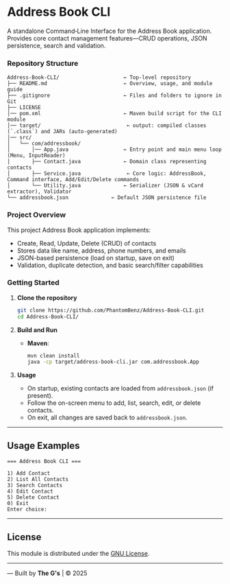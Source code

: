 # Address Book CLI

A standalone Command‑Line Interface for the Address Book application.  
Provides core contact management features—CRUD operations, JSON persistence, search and validation.

### Repository Structure

```
Address-Book-CLI/                     ← Top-level repository
├── README.md                         ← Overview, usage, and module guide
├── .gitignore                        ← Files and folders to ignore in Git
├── LICENSE
│── pom.xml                           ← Maven build script for the CLI module
│── target/                            ← output: compiled classes (`.class`) and JARs (auto-generated)
│── src/
│   └── com/addressbook/
│       │── App.java                  ← Entry point and main menu loop (Menu, InputReader)
│       ├── Contact.java              ← Domain class representing contacts
│       ├── Service.java               ← Core logic: AddressBook, Command interface, Add/Edit/Delete commands
│       └── Utility.java              ← Serializer (JSON & vCard extractor), Validator
└── addressbook.json              ← Default JSON persistence file

```
<!-- ├── .github/                      ← GitHub configuration: CI/CD, issue & PR templates, project board
│   ├── workflows/ci.yml
│   ├── ISSUE_TEMPLATE/
│   └── PULL_REQUEST_TEMPLATE.md -->
### Project Overview

This project Address Book application implements:
  - Create, Read, Update, Delete (CRUD) of contacts
  - Stores data like name, address, phone numbers, and emails
  - JSON-based persistence (load on startup, save on exit)
  - Validation, duplicate detection, and basic search/filter capabilities

### Getting Started 

1. **Clone the repository**
   ```bash
   git clone https://github.com/PhantomBenz/Address-Book-CLI.git
   cd Address-Book-CLI/
   ```

2. **Build and Run**


   * **Maven**:

     ```bash
     mvn clean install
     java -cp target/address-book-cli.jar com.addressbook.App
     ```

3. **Usage**

   * On startup, existing contacts are loaded from `addressbook.json` (if present).
   * Follow the on-screen menu to add, list, search, edit, or delete contacts.
   * On exit, all changes are saved back to `addressbook.json`.

---

## Usage Examples

```
=== Address Book CLI ===

1) Add Contact
2) List All Contacts
3) Search Contacts
4) Edit Contact
5) Delete Contact
0) Exit
Enter choice: 
```

---

<!-- ### Contributing

See [CONTRIBUTING.md](.github/CONTRIBUTING.md) for guidelines on reporting issues, submitting pull requests, and coding conventions. -->


## License

This module is distributed under the [GNU License](LICENSE).

---

— Built by **The G's** | © 2025
